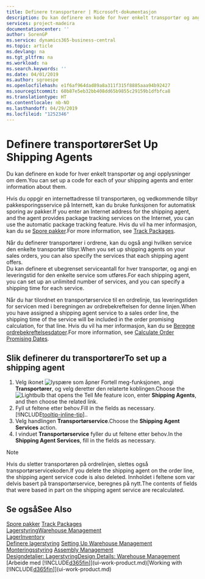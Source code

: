 ```yaml
---
title: Definere transportører | Microsoft-dokumentasjon
description: Du kan definere en kode for hver enkelt transportør og angi opplysninger om dem.
services: project-madeira
documentationcenter: ''
author: SorenGP
ms.service: dynamics365-business-central
ms.topic: article
ms.devlang: na
ms.tgt_pltfrm: na
ms.workload: na
ms.search.keywords: ''
ms.date: 04/01/2019
ms.author: sgroespe
ms.openlocfilehash: e1f6af964dad89a8a311f315f8885aaa94b92427
ms.sourcegitcommit: 60b87e5eb32bb408dd65b9855c29159b1dfbfca8
ms.translationtype: HT
ms.contentlocale: nb-NO
ms.lasthandoff: 04/29/2019
ms.locfileid: "1252346"
---
```

# <a name="set-up-shipping-agents"></a><span data-ttu-id="84654-103">Definere transportører</span><span class="sxs-lookup"><span data-stu-id="84654-103">Set Up Shipping Agents</span></span>
<span data-ttu-id="84654-104">Du kan definere en kode for hver enkelt transportør og angi opplysninger om dem.</span><span class="sxs-lookup"><span data-stu-id="84654-104">You can set up a code for each of your shipping agents and enter information about them.</span></span>  

<span data-ttu-id="84654-105">Hvis du oppgir en internettadresse til transportøren, og vedkommende tilbyr pakkesporingsservice på Internett, kan du bruke funksjonen for automatisk sporing av pakker.</span><span class="sxs-lookup"><span data-stu-id="84654-105">If you enter an Internet address for the shipping agent, and the agent provides package tracking services on the Internet, you can use the automatic package tracking feature.</span></span> <span data-ttu-id="84654-106">Hvis du vil ha mer informasjon, kan du se [Spore pakker](sales-how-track-packages.md).</span><span class="sxs-lookup"><span data-stu-id="84654-106">For more information, see [Track Packages](sales-how-track-packages.md).</span></span>

<span data-ttu-id="84654-107">Når du definerer transportører i ordrene, kan du også angi hvilken service den enkelte transportør tilbyr.</span><span class="sxs-lookup"><span data-stu-id="84654-107">When you set up shipping agents on your sales orders, you can also specify the services that each shipping agent offers.</span></span>  
<span data-ttu-id="84654-108">Du kan definere et ubegrenset serviceantall for hver transportør, og angi en leveringstid for den enkelte service som utføres.</span><span class="sxs-lookup"><span data-stu-id="84654-108">For each shipping agent, you can set up an unlimited number of services, and you can specify a shipping time for each service.</span></span>  

<span data-ttu-id="84654-109">Når du har tilordnet en transportørservice til en ordrelinje, tas leveringstiden for servicen med i beregningen av ordrebekreftelsen for denne linjen.</span><span class="sxs-lookup"><span data-stu-id="84654-109">When you have assigned a shipping agent service to a sales order line, the shipping time of the service will be included in the order promising calculation, for that line.</span></span> <span data-ttu-id="84654-110">Hvis du vil ha mer informasjon, kan du se [Beregne ordrebekreftelsesdatoer](sales-how-to-calculate-order-promising-dates.md).</span><span class="sxs-lookup"><span data-stu-id="84654-110">For more information, see [Calculate Order Promising Dates](sales-how-to-calculate-order-promising-dates.md).</span></span>

## <a name="to-set-up-a-shipping-agent"></a><span data-ttu-id="84654-111">Slik definerer du transportører</span><span class="sxs-lookup"><span data-stu-id="84654-111">To set up a shipping agent</span></span>  
1.  <span data-ttu-id="84654-112">Velg ikonet ![lyspære som åpner Fortell meg-funksjonen](media/ui-search/search_small.png "Fortell hva du vil gjøre"), angi **Transportører**, og velg deretter den relaterte koblingen.</span><span class="sxs-lookup"><span data-stu-id="84654-112">Choose the ![Lightbulb that opens the Tell Me feature](media/ui-search/search_small.png "Tell me what you want to do") icon, enter **Shipping Agents**, and then choose the related link.</span></span>  
2.  <span data-ttu-id="84654-113">Fyll ut feltene etter behov.</span><span class="sxs-lookup"><span data-stu-id="84654-113">Fill in the fields as necessary.</span></span> [!INCLUDE[tooltip-inline-tip](includes/tooltip-inline-tip_md.md)]<span data-ttu-id="84654-114">.</span><span class="sxs-lookup"><span data-stu-id="84654-114">.</span></span>  
3.  <span data-ttu-id="84654-115">Velg handlingen **Transportørservice**.</span><span class="sxs-lookup"><span data-stu-id="84654-115">Choose the **Shipping Agent Services** action.</span></span>
4. <span data-ttu-id="84654-116">I vinduet **Transportørservice** fyller du ut feltene etter behov.</span><span class="sxs-lookup"><span data-stu-id="84654-116">In the **Shipping Agent Services**, fill in the fields as necessary.</span></span>

> [!NOTE]  
>  <span data-ttu-id="84654-117">Hvis du sletter transportøren på ordrelinjen, slettes også transportørservicekoden.</span><span class="sxs-lookup"><span data-stu-id="84654-117">If you delete the shipping agent on the order line, the shipping agent service code is also deleted.</span></span> <span data-ttu-id="84654-118">Innholdet i feltene som var delvis basert på transportørservice, beregnes på nytt.</span><span class="sxs-lookup"><span data-stu-id="84654-118">The contents of fields that were based in part on the shipping agent service are recalculated.</span></span>  

## <a name="see-also"></a><span data-ttu-id="84654-119">Se også</span><span class="sxs-lookup"><span data-stu-id="84654-119">See Also</span></span>
<span data-ttu-id="84654-120">[Spore pakker](sales-how-track-packages.md)  </span><span class="sxs-lookup"><span data-stu-id="84654-120">[Track Packages](sales-how-track-packages.md)  </span></span>  
[<span data-ttu-id="84654-121">Lagerstyring</span><span class="sxs-lookup"><span data-stu-id="84654-121">Warehouse Management</span></span>](warehouse-manage-warehouse.md)  
[<span data-ttu-id="84654-122">Lager</span><span class="sxs-lookup"><span data-stu-id="84654-122">Inventory</span></span>](inventory-manage-inventory.md)  
<span data-ttu-id="84654-123">[Definere lagerstyring](warehouse-setup-warehouse.md)   </span><span class="sxs-lookup"><span data-stu-id="84654-123">[Setting Up Warehouse Management](warehouse-setup-warehouse.md)   </span></span>  
<span data-ttu-id="84654-124">[Monteringsstyring](assembly-assemble-items.md)  </span><span class="sxs-lookup"><span data-stu-id="84654-124">[Assembly Management](assembly-assemble-items.md)  </span></span>  
[<span data-ttu-id="84654-125">Designdetaljer: Lagerstyring</span><span class="sxs-lookup"><span data-stu-id="84654-125">Design Details: Warehouse Management</span></span>](design-details-warehouse-management.md)  
<span data-ttu-id="84654-126">[Arbeide med [!INCLUDE[d365fin](includes/d365fin_md.md)]](ui-work-product.md)</span><span class="sxs-lookup"><span data-stu-id="84654-126">[Working with [!INCLUDE[d365fin](includes/d365fin_md.md)]](ui-work-product.md)</span></span>  
